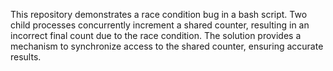 This repository demonstrates a race condition bug in a bash script. Two child processes concurrently increment a shared counter, resulting in an incorrect final count due to the race condition. The solution provides a mechanism to synchronize access to the shared counter, ensuring accurate results.